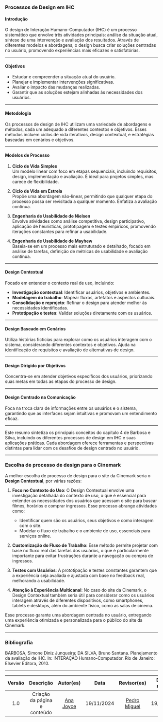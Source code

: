### Processos de Design em IHC

#### **Introdução**
O design de Interação Humano-Computador (IHC) é um processo sistemático que envolve três atividades principais: análise da situação atual, síntese de uma intervenção e avaliação dos resultados. Através de diferentes modelos e abordagens, o design busca criar soluções centradas no usuário, promovendo experiências mais eficazes e satisfatórias.

---

#### **Objetivos**
- Estudar e compreender a situação atual do usuário.
- Planejar e implementar intervenções significativas.
- Avaliar o impacto das mudanças realizadas.
- Garantir que as soluções estejam alinhadas às necessidades dos usuários.

---

#### **Metodologia**
Os processos de design de IHC utilizam uma variedade de abordagens e métodos, cada um adequado a diferentes contextos e objetivos. Esses métodos incluem ciclos de vida iterativos, design contextual, e estratégias baseadas em cenários e objetivos.

---

#### **Modelos de Processo**

1. **Ciclo de Vida Simples**  
   Um modelo linear com foco em etapas sequenciais, incluindo requisitos, design, implementação e avaliação. É ideal para projetos simples, mas carece de flexibilidade.

2. **Ciclo de Vida em Estrela**  
   Propõe uma abordagem não-linear, permitindo que qualquer etapa do processo possa ser revisitada a qualquer momento. Enfatiza a avaliação contínua.

3. **Engenharia de Usabilidade de Nielsen**  
   Envolve atividades como análise competitiva, design participativo, aplicação de heurísticas, prototipagem e testes empíricos, promovendo iterações constantes para refinar a usabilidade.

4. **Engenharia de Usabilidade de Mayhew**  
   Baseia-se em um processo mais estruturado e detalhado, focado em análise de tarefas, definição de métricas de usabilidade e avaliação contínua.

---

#### **Design Contextual**
Focado em entender o contexto real de uso, incluindo:  
- **Investigação contextual**: Identificar usuários, objetivos e ambientes.  
- **Modelagem do trabalho**: Mapear fluxos, artefatos e aspectos culturais.  
- **Consolidação e reprojeto**: Refinar o design para atender melhor às necessidades identificadas.  
- **Prototipação e testes**: Validar soluções diretamente com os usuários.

---

#### **Design Baseado em Cenários**
Utiliza histórias fictícias para explorar como os usuários interagem com o sistema, considerando diferentes contextos e objetivos. Ajuda na identificação de requisitos e avaliação de alternativas de design.

---

#### **Design Dirigido por Objetivos**
Concentra-se em atender objetivos específicos dos usuários, priorizando suas metas em todas as etapas do processo de design.

---

#### **Design Centrado na Comunicação**
Foca na troca clara de informações entre os usuários e o sistema, garantindo que as interfaces sejam intuitivas e promovam um entendimento eficaz.

---

Este resumo sintetiza os principais conceitos do capítulo 4 de Barbosa e Silva, incluindo os diferentes processos de design em IHC e suas aplicações práticas. Cada abordagem oferece ferramentas e perspectivas distintas para lidar com os desafios de design centrado no usuário.

---

### **Escolha de processo de design para o Cinemark**
A melhor escolha de processo de design para o site da Cinemark seria o **Design Contextual**, por várias razões:

1. **Foco no Contexto do Uso**: O Design Contextual envolve uma investigação detalhada do contexto de uso, o que é essencial para entender as necessidades dos usuários que acessam o site para buscar filmes, horários e comprar ingressos. Esse processo abrange atividades como:
   - Identificar quem são os usuários, seus objetivos e como interagem com o site.
   - Modelar o fluxo de trabalho e o ambiente de uso, essenciais para serviços online.

2. **Customização do Fluxo de Trabalho**: Esse método permite projetar com base no fluxo real das tarefas dos usuários, o que é particularmente importante para evitar frustrações durante a navegação ou compra de ingressos.

3. **Testes com Usuários**: A prototipação e testes constantes garantem que a experiência seja avaliada e ajustada com base no feedback real, melhorando a usabilidade.

4. **Atenção à Experiência Multicanal**: No caso do site da Cinemark, o Design Contextual também seria útil para considerar como os usuários interagem através de diferentes dispositivos, como smartphones, tablets e desktops, além do ambiente físico, como as salas de cinema.

Esse processo garante uma abordagem centrada no usuário, entregando uma experiência otimizada e personalizada para o público do site da Cinemark.

---

### **Bibliografia**
BARBOSA, Simone Diniz Junqueira; DA SILVA, Bruno Santana. Planejamento da avaliação de IHC. In: INTERAÇÃO Humano-Computador. Rio de Janeiro: Elsevier Editora, 2010.

---


| Versão |     Descrição      |                     Autor(es)                     |    Data    |                     Revisor(es)                     | Data de revisão |
| :----: | :----------------: | :-----------------------------------------------: | :--------: | :-------------------------------------------------: | :-------------: |
|  1.0   | Criação da página e conteúdo | [Ana Joyce](https://github.com/anajoyceamorim) | 19/11/2024 | [Pedro Miguel](https://github.com/pedroMADBR) |   19/11/2024   |
